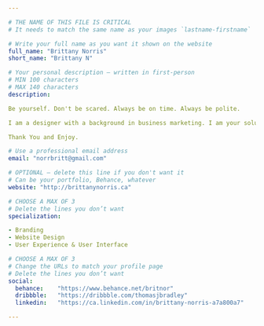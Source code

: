 ```yaml
---

# THE NAME OF THIS FILE IS CRITICAL
# It needs to match the same name as your images `lastname-firstname`

# Write your full name as you want it shown on the website
full_name: "Brittany Norris"
short_name: "Brittany N"

# Your personal description — written in first-person
# MIN 100 characters
# MAX 140 characters
description:

Be yourself. Don't be scared. Always be on time. Always be polite.

I am a designer with a background in business marketing. I am your solution and the differential edge you’ve been looking for.

Thank You and Enjoy.

# Use a professional email address
email: "norrbritt@gmail.com"

# OPTIONAL — delete this line if you don't want it
# Can be your portfolio, Behance, whatever
website: "http://brittanynorris.ca"

# CHOOSE A MAX OF 3
# Delete the lines you don’t want
specialization:

- Branding
- Website Design
- User Experience & User Interface

# CHOOSE A MAX OF 3
# Change the URLs to match your profile page
# Delete the lines you don’t want
social:
  behance:    "https://www.behance.net/britnor"
  dribbble:   "https://dribbble.com/thomasjbradley"
  linkedin:   "https://ca.linkedin.com/in/brittany-norris-a7a800a7"

---
```

